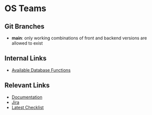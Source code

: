 # OS Teams

## Git Branches
- **main**: only working combinations of front and backend versions are allowed to exist

## Internal Links
- [Available Database Functions](./Database/functionsInfo.md)

## Relevant Links
- [Documentation](https://gitlab.ost.ch/SEProj/2022-FS/g06-osteams/latex-documentation-template)
- [Jira](https://osteams.atlassian.net/browse/OS)
- [Latest Checklist](https://drive.switch.ch/index.php/s/cVkNM4ybVe6rooA)
